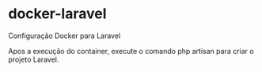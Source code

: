 # docker-laravel
Configuração Docker para Laravel

Apos a execução do container, execute o comando php artisan para criar o projeto Laravel.
